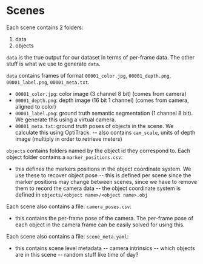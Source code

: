# Scenes

Each scene contains 2 folders:
1) data
2) objects

`data` is the true output for our dataset in terms of per-frame data. The other stuff is what we use to generate `data`.

`data` contains frames of format `00001_color.jpg`, `00001_depth.png`, `00001_label.png`, `00001_meta.txt`. 
- `00001_color.jpg`: color image (3 channel 8 bit) (comes from camera)
- `00001_depth.png`: depth image (16 bit 1 channel) (comes from camera, aligned to color)
- `00001_label.png`: ground truth semantic segmentation (1 channel 8 bit). We generate this using a virtual camera.
- `00001_meta.txt`: ground truth poses of objects in the scene. We calculate this using OptiTrack.
-- also contains `cam_scale`, units of depth image (multiply in order to retrieve meters)

`objects` contains folders named by the object id they correspond to.
Each object folder contains a `marker_positions.csv`:
- this defines the markers positions in the object coordinate system. We use these to recover object pose
-- this is defined per scene since the marker positions may change between scenes, since we have to remove them to record the camera data
-- the object coordinate system is defined in `objects/<object name>/<object name>.obj`

Each scene also contains a file:
`camera_poses.csv`:
- this contains the per-frame pose of the camera. The per-frame pose of each object in the camera frame can be easily solved for using this.

Each scene also contains a file:
`scene_meta.yaml`:
- this contains scene level metadata
-- camera intrinsics
-- which objects are in this scene
-- random stuff like time of day?